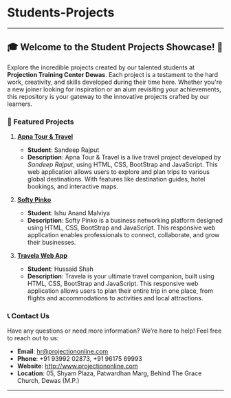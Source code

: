 # Students-Projects

---

## 🎓 Welcome to the Student Projects Showcase! 🚀

Explore the incredible projects created by our talented students at **Projection Training Center Dewas**. Each project is a testament to the hard work, creativity, and skills developed during their time here. Whether you're a new joiner looking for inspiration or an alum revisiting your achievements, this repository is your gateway to the innovative projects crafted by our learners.



### 🌟 Featured Projects

1. **[Apna Tour & Travel](https://projection13.github.io/sandeep-rajput.apna-tour-travel/)**
   - **Student**: Sandeep Rajput
   - **Description**: Apna Tour & Travel is a live travel project developed by *Sandeep Rajput*, using HTML, CSS, BootStrap and JavaScript. This web application allows users to explore and plan trips to various global destinations. With features like destination guides, hotel bookings, and interactive maps. 

2. **[Softy Pinko](https://ishu456.github.io/CLIENT-WEBSITE/)**
   - **Student**: Ishu Anand Malviya
   - **Description**: Softy Pinko is a business networking platform designed using HTML, CSS, BootStrap and JavaScript. This responsive web application enables professionals to connect, collaborate, and grow their businesses.

3. **[Travela Web App](https://projection13.github.io/hussaid_shah/)**
   - **Student**: Hussaid Shah
   - **Description**: Travela is your ultimate travel companion, built using HTML, CSS, BootStrap and JavaScript. This responsive web application allows users to plan their entire trip in one place, from flights and accommodations to activities and local attractions. 




### 📞 Contact Us

Have any questions or need more information? We’re here to help! Feel free to reach out to us:

- **Email**: hr@projectiononline.com
- **Phone**: +91 93992 02873, +91 96175 69993
- **Website**: http://www.projectiononline.com
- **Location**: 05, Shyam Plaza, Patwardhan Marg, Behind The Grace Church, Dewas (M.P.)


-----
